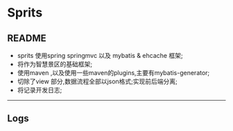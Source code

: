 # Sprits
## README
   * sprits 使用spring springmvc 以及 mybatis & ehcache 框架;
   * 将作为智慧景区的基础框架;
   * 使用maven ,以及使用一些maven的plugins,主要有mybatis-generator;
   * 切除了view 部分,数据流程全部以json格式;实现前后端分离;
   * 将记录开发日志;
   
   ***
## Logs 
  
   
